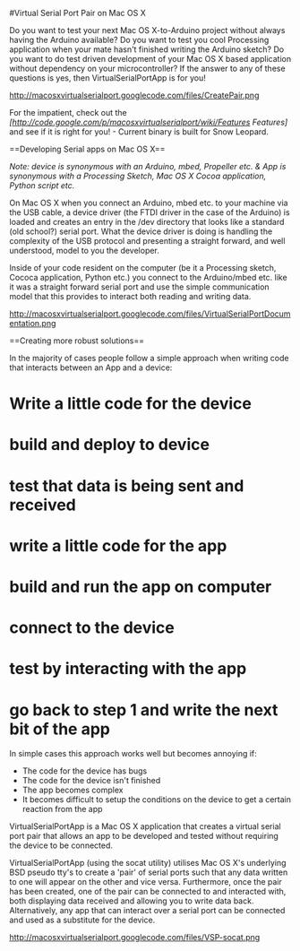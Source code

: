 #Virtual Serial Port Pair on Mac OS X

Do you want to test your next Mac OS X-to-Arduino project without always having the Arduino available? Do you want to test you cool Processing application when your mate hasn't finished writing the Arduino sketch? Do you want to do test driven development of your Mac OS X based application without dependency on your microcontroller? If the answer to any of these questions is yes, then VirtualSerialPortApp is for you!

http://macosxvirtualserialport.googlecode.com/files/CreatePair.png

For the impatient, check out the *[http://code.google.com/p/macosxvirtualserialport/wiki/Features Features]* and see if it is right for you! - Current binary is built for Snow Leopard.

==Developing Serial apps on Mac OS X==

_Note: device is synonymous with an Arduino, mbed, Propeller etc. & App is synonymous with a Processing Sketch, Mac OS X Cocoa application, Python script etc._

On Mac OS X when you connect an Arduino, mbed etc. to your machine via the USB cable, a device driver (the FTDI driver in the case of the Arduino) is loaded and creates an entry in the /dev directory that looks like a standard (old school?) serial port. What the device driver is doing is handling the complexity of the USB protocol and presenting a straight forward, and well understood, model to you the developer.

Inside of your code resident on the computer (be it a Processing sketch, Cococa application, Python etc.) you connect to the Arduino/mbed etc. like it was a straight forward serial port and use the simple communication model that this provides to interact both reading and writing data.

http://macosxvirtualserialport.googlecode.com/files/VirtualSerialPortDocumentation.png
	
==Creating more robust solutions==

In the majority of cases people follow a simple approach when writing code that interacts between an App and a device:


  # Write a little code for the device
  # build and deploy to device
  # test that data is being sent and received
  # write a little code for the app
  # build and run the app on computer
  # connect to the device
  # test by interacting with the app
  # go back to step 1 and write the next bit of the app

In simple cases this approach works well but becomes annoying if:
  * The code for the device has bugs
  * The code for the device isn't finished
  * The app becomes complex
  * It becomes difficult to setup the conditions on the device to get a certain reaction from the app

VirtualSerialPortApp is a Mac OS X application that creates a virtual serial port pair that allows an app to be developed and tested without requiring the device to be connected. <p>
VirtualSerialPortApp (using the socat utility) utilises Mac OS X's underlying BSD pseudo tty's to create a 'pair' of serial ports such that any data written to one will appear on the other and vice versa. Furthermore, once the pair has been created, one of the pair can be connected to and interacted with, both displaying data received and allowing you to write data back. Alternatively, any app that can interact over a serial port can be connected and used as a substitute for the device.

http://macosxvirtualserialport.googlecode.com/files/VSP-socat.png